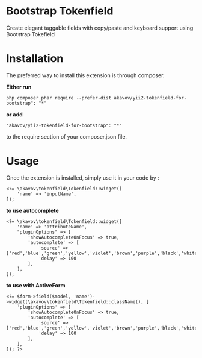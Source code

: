 Bootstrap Tokenfield
====================
Create elegant taggable fields with copy/paste and keyboard support using Bootstrap Tokefield

Installation
===================

The preferred way to install this extension is through composer.

**Either run**
```
php composer.phar require --prefer-dist akavov/yii2-tokenfield-for-bootstrap": "*"
```
**or add**
```
"akavov/yii2-tokenfield-for-bootstrap": "*"
```

to the require section of your composer.json file.

Usage
=================
Once the extension is installed, simply use it in your code by :
```
<?= \akavov\tokenfield\Tokenfield::widget([
    'name' => 'inputName',
]);
```

**to use autocomplete**
```
<?= \akavov\tokenfield\Tokenfield::widget([
    'name' => 'attributeName',
    "pluginOptions" => [
        'showAutocompleteOnFocus' => true,
        'autocomplete' => [
            'source' => ['red','blue','green','yellow','violet','brown','purple','black','white'],
            'delay' => 100
        ],
    ],
]);
```

**to use with ActiveForm**

```
<?= $form->field($model, 'name')->widget(\akavov\tokenfield\Tokenfield::className(), [
    'pluginOptions' => [
        'showAutocompleteOnFocus' => true,
        'autocomplete' => [
            'source' => ['red','blue','green','yellow','violet','brown','purple','black','white'],
            'delay' => 100
        ],
    ],
]); ?>
```
